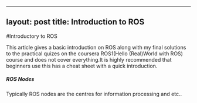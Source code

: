 ---
 layout: post
 title: Introduction to ROS
 ---
 
 #Introductory to ROS 
 
 This article gives a basic introduction on ROS along with my final solutions to the practical quizes on the coursera ROS1(Hello (Real)World with ROS) course  and does not cover everything.It is highly recommended that beginners use this has a cheat sheet with a quick introduction.
 
 ##### ROS Nodes
 Typically ROS nodes are the centres for information processing and etc..
 
